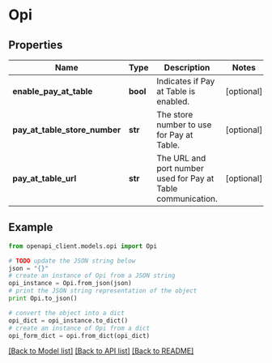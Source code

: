 # Opi


## Properties
Name | Type | Description | Notes
------------ | ------------- | ------------- | -------------
**enable_pay_at_table** | **bool** | Indicates if Pay at Table is enabled. | [optional] 
**pay_at_table_store_number** | **str** | The store number to use for Pay at Table. | [optional] 
**pay_at_table_url** | **str** | The URL and port number used for Pay at Table communication. | [optional] 

## Example

```python
from openapi_client.models.opi import Opi

# TODO update the JSON string below
json = "{}"
# create an instance of Opi from a JSON string
opi_instance = Opi.from_json(json)
# print the JSON string representation of the object
print Opi.to_json()

# convert the object into a dict
opi_dict = opi_instance.to_dict()
# create an instance of Opi from a dict
opi_form_dict = opi.from_dict(opi_dict)
```
[[Back to Model list]](../README.md#documentation-for-models) [[Back to API list]](../README.md#documentation-for-api-endpoints) [[Back to README]](../README.md)


